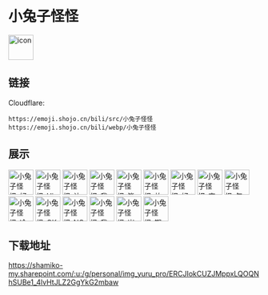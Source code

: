 # 小兔子怪怪
<img src="https://emoji.shojo.cn/bili/src/小兔子怪怪/icon.png" width="50" height="50" alt="icon">

## 链接
Cloudflare:
```
https://emoji.shojo.cn/bili/src/小兔子怪怪
https://emoji.shojo.cn/bili/webp/小兔子怪怪
```
## 展示
<img src="https://emoji.shojo.cn/bili/src/小兔子怪怪/小兔子怪怪-好耶.png" width="50" height="50" alt="小兔子怪怪-好耶">
<img src="https://emoji.shojo.cn/bili/src/小兔子怪怪/小兔子怪怪-Hi.png" width="50" height="50" alt="小兔子怪怪-Hi">
<img src="https://emoji.shojo.cn/bili/src/小兔子怪怪/小兔子怪怪-让我康康.png" width="50" height="50" alt="小兔子怪怪-让我康康">
<img src="https://emoji.shojo.cn/bili/src/小兔子怪怪/小兔子怪怪-我也.png" width="50" height="50" alt="小兔子怪怪-我也">
<img src="https://emoji.shojo.cn/bili/src/小兔子怪怪/小兔子怪怪-毕加思索.png" width="50" height="50" alt="小兔子怪怪-毕加思索">
<img src="https://emoji.shojo.cn/bili/src/小兔子怪怪/小兔子怪怪-放着我来.png" width="50" height="50" alt="小兔子怪怪-放着我来">
<img src="https://emoji.shojo.cn/bili/src/小兔子怪怪/小兔子怪怪-好.png" width="50" height="50" alt="小兔子怪怪-好">
<img src="https://emoji.shojo.cn/bili/src/小兔子怪怪/小兔子怪怪-交头接耳.png" width="50" height="50" alt="小兔子怪怪-交头接耳">
<img src="https://emoji.shojo.cn/bili/src/小兔子怪怪/小兔子怪怪-勾肩搭背.png" width="50" height="50" alt="小兔子怪怪-勾肩搭背">
<img src="https://emoji.shojo.cn/bili/src/小兔子怪怪/小兔子怪怪-冷.png" width="50" height="50" alt="小兔子怪怪-冷">
<img src="https://emoji.shojo.cn/bili/src/小兔子怪怪/小兔子怪怪-OK.png" width="50" height="50" alt="小兔子怪怪-OK">
<img src="https://emoji.shojo.cn/bili/src/小兔子怪怪/小兔子怪怪-NO.png" width="50" height="50" alt="小兔子怪怪-NO">
<img src="https://emoji.shojo.cn/bili/src/小兔子怪怪/小兔子怪怪-我.png" width="50" height="50" alt="小兔子怪怪-我">
<img src="https://emoji.shojo.cn/bili/src/小兔子怪怪/小兔子怪怪-岂可修.png" width="50" height="50" alt="小兔子怪怪-岂可修">
<img src="https://emoji.shojo.cn/bili/src/小兔子怪怪/小兔子怪怪-期待.png" width="50" height="50" alt="小兔子怪怪-期待">

## 下载地址

https://shamiko-my.sharepoint.com/:u:/g/personal/img_yuru_pro/ERCJIokCUZJMppxLQOQNhSUBe1_4lvHtJLZ2GgYkG2mbaw
